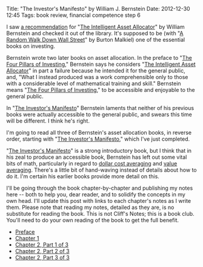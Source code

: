 Title: "The Investor's Manifesto" by William J. Bernstein
Date: 2012-12-30 12:45
Tags: book review, financial competence step 6

I saw [a
recommendation](http://www.mrmoneymustache.com/2012/02/17/book-review-the-intelligent-asset-allocator/)
for "[The Intelligent Asset
Allocator](http://www.amazon.com/gp/product/0071362363/ref=as_li_ss_tl?ie=UTF8&tag=schoforg-20&linkCode=as2&camp=1789&creative=390957&creativeASIN=0071362363)"
by William Bernstein and checked it out of the library. It's supposed to
be (with "[A Random Walk Down Wall
Street](http://www.amazon.com/gp/product/0393081435/ref=as_li_ss_tl?ie=UTF8&tag=schoforg-20&linkCode=as2&camp=1789&creative=390957&creativeASIN=0393081435)"
by Burton Malkiel) one of the essential books on investing.

Bernstein wrote two later books on asset allocation. In the preface to
"[The Four Pillars of
Investing](http://www.amazon.com/gp/product/0071747052/ref=as_li_ss_tl?ie=UTF8&tag=schoforg-20&linkCode=as2&camp=1789&creative=390957&creativeASIN=0071747052),"
Bernstein says he considers "[The Intelligent Asset
Allocator](http://www.amazon.com/gp/product/0071362363/ref=as_li_ss_tl?ie=UTF8&tag=schoforg-20&linkCode=as2&camp=1789&creative=390957&creativeASIN=0071362363)" in
part a failure because he intended it for the general public, and, "What
I instead produced was a work comprehensible only to those with a
considerable level of mathematical training and skill." Bernstein
means "[The Four Pillars of
Investing](http://www.amazon.com/gp/product/0071747052/ref=as_li_ss_tl?ie=UTF8&tag=schoforg-20&linkCode=as2&camp=1789&creative=390957&creativeASIN=0071747052),"
to be accessible and enjoyable to the general public.

In "[The Investor's
Manifesto](http://www.amazon.com/gp/product/1118073762/ref=as_li_ss_tl?ie=UTF8&tag=schoforg-20&linkCode=as2&camp=1789&creative=390957&creativeASIN=1118073762)"
Bernstein laments that neither of his previous books were actually
accessible to the general public, and swears this time will be
different. I think he's right.

I'm going to read all three of Bernstein's asset allocation books, in
reverse order, starting with "[The Investor's
Manifesto](http://www.amazon.com/gp/product/1118073762/ref=as_li_ss_tl?ie=UTF8&tag=schoforg-20&linkCode=as2&camp=1789&creative=390957&creativeASIN=1118073762),"
which I've just completed.

"[The Investor's
Manifesto](http://www.amazon.com/gp/product/1118073762/ref=as_li_ss_tl?ie=UTF8&tag=schoforg-20&linkCode=as2&camp=1789&creative=390957&creativeASIN=1118073762)"
is a strong introductory book, but I think that in his zeal to produce
an accessible book, Bernstein has left out some vital bits of math,
particularly in regard to [dollar cost
averaging](http://en.wikipedia.org/wiki/Dollar_cost_averaging) and
[value averaging](http://en.wikipedia.org/wiki/Value_averaging). There's
a little bit of hand-waving instead of details about how to do it. I'm
certain his earlier books provide more detail on this.

I'll be going through the book chapter-by-chapter and publishing my
notes here -- both to help you, dear reader, and to solidify the
concepts in my own head. I'll update this post with links to each
chapter's notes as I write them. Please note that reading my notes,
detailed as they are, is no substitute for reading the book. This is not
Cliff's Notes; this is a book club. You'll need to do your own reading
of the book to get the full benefit.

-   [Preface](/2012/12/30/the-investors-manifesto-preface "“The Investor’s Manifesto:” Preface")
-   [Chapter
    1](/2012/12/31/the-investors-manifesto-chapter-1 "“The Investor’s Manifesto:” Chapter 1")
-   [Chapter 2, Part 1 of 3](/2013/01/02/the-investors-manifesto-chapter-2-part-1-of-3)
-   [Chapter 2, Part 2 of 3](/2013/01/03/the-investors-manifesto-chapter-2-part-2-of-3-bonds) 
-   [Chapter 2, Part 3 of 3](/2013/01/09/the-investors-manifesto-chapter-2-part-3-of-3-stocks)
 

